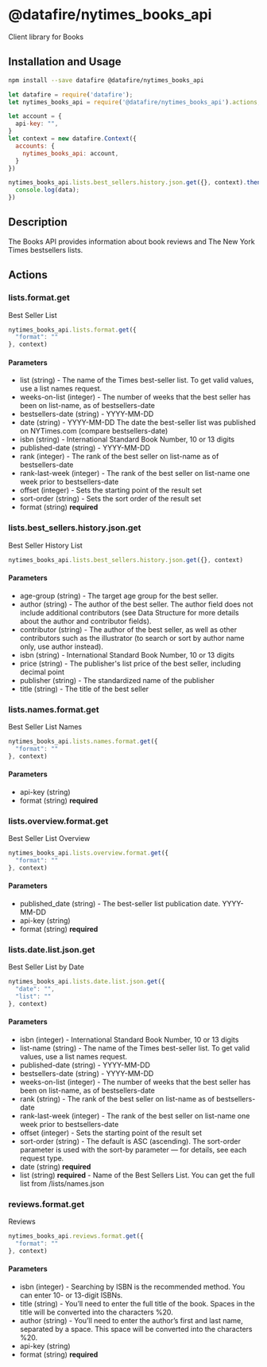 # @datafire/nytimes_books_api

Client library for Books

## Installation and Usage
```bash
npm install --save datafire @datafire/nytimes_books_api
```

```js
let datafire = require('datafire');
let nytimes_books_api = require('@datafire/nytimes_books_api').actions;

let account = {
  api-key: "",
}
let context = new datafire.Context({
  accounts: {
    nytimes_books_api: account,
  }
})

nytimes_books_api.lists.best_sellers.history.json.get({}, context).then(data => {
  console.log(data);
})
```

## Description
The Books API provides information about book reviews and The New York Times bestsellers lists.

## Actions
### lists.format.get
Best Seller List


```js
nytimes_books_api.lists.format.get({
  "format": ""
}, context)
```

#### Parameters
* list (string) - The name of the Times best-seller list. To get valid values, use a list names request.
* weeks-on-list (integer) - The number of weeks that the best seller has been on list-name, as of bestsellers-date
* bestsellers-date (string) - YYYY-MM-DD
* date (string) - YYYY-MM-DD  The date the best-seller list was published on NYTimes.com (compare bestsellers-date)
* isbn (string) - International Standard Book Number, 10 or 13 digits
* published-date (string) - YYYY-MM-DD
* rank (integer) - The rank of the best seller on list-name as of bestsellers-date
* rank-last-week (integer) - The rank of the best seller on list-name one week prior to bestsellers-date
* offset (integer) - Sets the starting point of the result set
* sort-order (string) - Sets the sort order of the result set
* format (string) **required**

### lists.best_sellers.history.json.get
Best Seller History List


```js
nytimes_books_api.lists.best_sellers.history.json.get({}, context)
```

#### Parameters
* age-group (string) - The target age group for the best seller.
* author (string) - The author of the best seller. The author field does not include additional contributors (see Data Structure for more details about the author and contributor fields).
* contributor (string) - The author of the best seller, as well as other contributors such as the illustrator (to search or sort by author name only, use author instead).
* isbn (string) - International Standard Book Number, 10 or 13 digits
* price (string) - The publisher's list price of the best seller, including decimal point
* publisher (string) - The standardized name of the publisher
* title (string) - The title of the best seller

### lists.names.format.get
Best Seller List Names


```js
nytimes_books_api.lists.names.format.get({
  "format": ""
}, context)
```

#### Parameters
* api-key (string)
* format (string) **required**

### lists.overview.format.get
Best Seller List Overview


```js
nytimes_books_api.lists.overview.format.get({
  "format": ""
}, context)
```

#### Parameters
* published_date (string) - The best-seller list publication date. YYYY-MM-DD
* api-key (string)
* format (string) **required**

### lists.date.list.json.get
Best Seller List by Date


```js
nytimes_books_api.lists.date.list.json.get({
  "date": "",
  "list": ""
}, context)
```

#### Parameters
* isbn (integer) - International Standard Book Number, 10 or 13 digits
* list-name (string) - The name of the Times best-seller list. To get valid values, use a list names request.
* published-date (string) - YYYY-MM-DD
* bestsellers-date (string) - YYYY-MM-DD
* weeks-on-list (integer) - The number of weeks that the best seller has been on list-name, as of bestsellers-date
* rank (string) - The rank of the best seller on list-name as of bestsellers-date
* rank-last-week (integer) - The rank of the best seller on list-name one week prior to bestsellers-date
* offset (integer) - Sets the starting point of the result set
* sort-order (string) - The default is ASC (ascending). The sort-order parameter is used with the sort-by parameter — for details, see each request type.
* date (string) **required**
* list (string) **required** - Name of the Best Sellers List. You can get the full list from /lists/names.json

### reviews.format.get
Reviews


```js
nytimes_books_api.reviews.format.get({
  "format": ""
}, context)
```

#### Parameters
* isbn (integer) - Searching by ISBN is the recommended method. You can enter 10- or 13-digit ISBNs.
* title (string) - You’ll need to enter the full title of the book. Spaces in the title will be converted into the characters %20.
* author (string) - You’ll need to enter the author’s first and last name, separated by a space. This space will be converted into the characters %20.
* api-key (string)
* format (string) **required**

